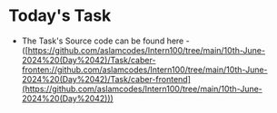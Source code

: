 # Today's Task
- The Task's Source code can be found here - ([https://github.com/aslamcodes/Intern100/tree/main/10th-June-2024%20(Day%2042)/Task/caber-fronten://github.com/aslamcodes/Intern100/tree/main/10th-June-2024%20(Day%2042)/Task/caber-frontend](https://github.com/aslamcodes/Intern100/tree/main/10th-June-2024%20(Day%2042)))
